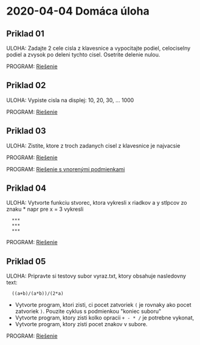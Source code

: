 # 2020-04-04 Domáca úloha

## Priklad 01

ULOHA: Zadajte 2 cele cisla z klavesnice a vypocitajte podiel, celociselny podiel a zvysok po deleni tychto cisel. Osetrite delenie nulou.

PROGRAM: [Riešenie](01.c)

## Priklad 02

ULOHA: Vypiste cisla na displej:
10, 20, 30, ... 1000

PROGRAM: [Riešenie](02.c)

## Priklad 03 

ULOHA: Zistite, ktore z troch zadanych cisel z klavesnice je najvacsie

PROGRAM: [Riešenie](03.c)

PROGRAM: [Riešenie s vnorenými podmienkami](03a.c)

## Priklad 04

ULOHA: Vytvorte funkciu stvorec, ktora vykresli x riadkov a y stlpcov zo znaku *
napr pre x = 3 vykresli

```
  ***
  ***
  ***
```

PROGRAM: [Riešenie](04.c)

## Priklad 05

ULOHA: Pripravte si testovy subor vyraz.txt, ktory obsahuje nasledovny text:

```
  ((a+b)/(a*b))/(2*a)
```
- Vytvorte program, ktori zisti, ci pocet zatvoriek ``(`` je rovnaky ako pocet zatvoriek ``)``. Pouzite cyklus s podmienkou "koniec suboru"
- Vytvorte program, ktory zisti kolko opracii ``+ - * /`` je potrebne vykonat,
- Vytvorte program, ktory zisti pocet znakov v subore.

PROGRAM: [Riešenie](05.c)